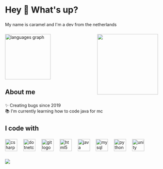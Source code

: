 <h1 align="left">Hey 👋 What's up?</h1>

###

<p align="left">My name is caramel and I'm a dev from the netherlands</p>

###

<img align="right" height="200" src="https://media.discordapp.net/attachments/748266188571803769/976085370435428422/discord__f_000575__1651104103450.gif?ex=667b5417&is=667a0297&hm=b1dab8aac63fb06aeb97966db028e10fda1b488f89d63fbae4c6b36b3a9891e7&"  />

###

<div align="left">
  <img src="https://github-readme-stats.vercel.app/api/top-langs?username=IDontCaramel&locale=en&hide_title=false&layout=compact&card_width=320&langs_count=6&theme=rose_pine&hide_border=false&order=2&custom_title=my%20skilzz" height="150" alt="languages graph"  />
</div>

###

<h2 align="left">About me</h2>

###

<p align="left">✨ Creating bugs since 2019<br>📚 I'm currently learning how to code java for mc</p>

###

<h2 align="left">I code with</h2>

###

<div align="left">
  <img src="https://cdn.jsdelivr.net/gh/devicons/devicon/icons/csharp/csharp-original.svg" height="40" alt="csharp logo"  />
  <img width="12" />
  <img src="https://cdn.jsdelivr.net/gh/devicons/devicon/icons/dotnetcore/dotnetcore-original.svg" height="40" alt="dotnetcore logo"  />
  <img width="12" />
  <img src="https://cdn.jsdelivr.net/gh/devicons/devicon/icons/git/git-original.svg" height="40" alt="git logo"  />
  <img width="12" />
  <img src="https://cdn.jsdelivr.net/gh/devicons/devicon/icons/html5/html5-original.svg" height="40" alt="html5 logo"  />
  <img width="12" />
  <img src="https://cdn.jsdelivr.net/gh/devicons/devicon/icons/java/java-original.svg" height="40" alt="java logo"  />
  <img width="12" />
  <img src="https://cdn.jsdelivr.net/gh/devicons/devicon/icons/mysql/mysql-original.svg" height="40" alt="mysql logo"  />
  <img width="12" />
  <img src="https://cdn.jsdelivr.net/gh/devicons/devicon/icons/python/python-original.svg" height="40" alt="python logo"  />
  <img width="12" />
  <img src="https://cdn.jsdelivr.net/gh/devicons/devicon/icons/unity/unity-original.svg" height="40" alt="unity logo"  />
</div>

###

<div align="left">
  <img src="https://visitor-badge.laobi.icu/badge?page_id=IDontCaramel.IDontCaramel&left_color=violet&right_color=orange&left_text=stalkers"  />
</div>

###
